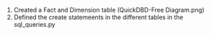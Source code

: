 1. Created a Fact and Dimension table (QuickDBD-Free Diagram.png)
2. Defined the create statemeents in the different tables in the sql_queries.py
